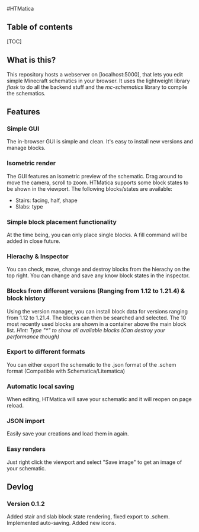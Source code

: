#HTMatica
## Table of contents
[TOC]
## What is this?
This repository hosts a webserver on [localhost:5000], that lets you edit simple Minecraft schematics in your browser. It uses the lightweight library _flask_ to do all the backend stuff and the _mc-schematics_ library to compile the schematics.
## Features
### Simple GUI
The in-browser GUI is simple and clean. It's easy to install new versions and manage blocks.
### Isometric render
The GUI features an isometric preview of the schematic. Drag around to move the camera, scroll to zoom.
HTMatica supports some block states to be shown in the viewport. The following blocks/states are available:
- Stairs: facing, half, shape
- Slabs: type

### Simple block placement functionality
At the time being, you can only place single blocks. A fill command will be added in close future.
### Hierachy & Inspector
You can check, move, change and destroy blocks from the hierachy on the top right.
You can change and save any know block states in the inspector.
### Blocks from different versions (Ranging from 1.12 to 1.21.4) & block history
Using the version manager, you can install block data for versions ranging from 1.12 to 1.21.4. The blocks can then be searched and selected. The 10 most recently used blocks are shown in a container above the main block list. _Hint: Type "*" to show all available blocks (Can destroy your performance though)_
### Export to different formats
You can either export the schematic to the .json format of the .schem format (Compatible with Schematica/Litematica)
### Automatic local saving
When editing, HTMatica will save your schematic and it will reopen on page reload.
### JSON import
Easily save your creations and load them in again.
### Easy renders
Just right click the viewport and select "Save image" to get an image of your schematic.
## Devlog
### Version 0.1.2
Added stair and slab block state rendering, fixed export to .schem. Implemented auto-saving. Added new icons.
